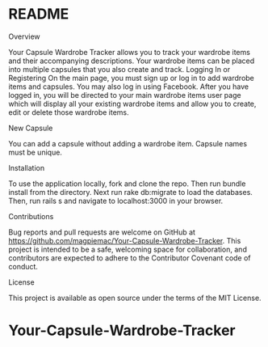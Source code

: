 # README

Overview

Your Capsule Wardrobe Tracker allows you to track your wardrobe items and their accompanying descriptions. Your wardrobe items can be placed into multiple capsules that you also create and track.
Logging In or Registering
On the main page, you must sign up or log in to add wardrobe items and capsules. You may also log in using Facebook. After you have logged in, you will be directed to your main wardrobe items user page which will display all your existing wardrobe items and allow you to create, edit or delete those wardrobe items.

New Capsule

You can add a capsule without adding a wardrobe item. Capsule names must be unique.

Installation

To use the application locally, fork and clone the repo. Then run bundle install from the directory. Next run rake db:migrate to load the databases. Then, run rails s and navigate to localhost:3000 in your browser.

Contributions

Bug reports and pull requests are welcome on GitHub at https://github.com/magpiemac/Your-Capsule-Wardrobe-Tracker. This project is intended to be a safe, welcoming space for collaboration, and contributors are expected to adhere to the Contributor Covenant code of conduct.

License

This project is available as open source under the terms of the MIT License.


# Your-Capsule-Wardrobe-Tracker
